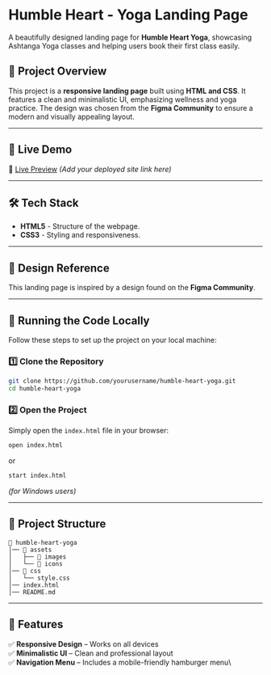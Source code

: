# **Humble Heart - Yoga Landing Page**

A beautifully designed landing page for **Humble Heart Yoga**, showcasing Ashtanga Yoga classes and helping users book their first class easily.

## 🌟 **Project Overview**

This project is a **responsive landing page** built using **HTML and CSS**. It features a clean and minimalistic UI, emphasizing wellness and yoga practice. The design was chosen from the **Figma Community** to ensure a modern and visually appealing layout.

---

## 🚀 **Live Demo**

🔗 [Live Preview](#) *(Add your deployed site link here)*

---

## 🛠 **Tech Stack**

- **HTML5** - Structure of the webpage.
- **CSS3** - Styling and responsiveness.

---

## 📖 **Design Reference**

This landing page is inspired by a design found on the **Figma Community**.

---

## 🔧 **Running the Code Locally**

Follow these steps to set up the project on your local machine:

### **1️⃣ Clone the Repository**

```sh
git clone https://github.com/yourusername/humble-heart-yoga.git
cd humble-heart-yoga
```

### **2️⃣ Open the Project**

Simply open the `index.html` file in your browser:

```sh
open index.html
```

or

```sh
start index.html
```

*(for Windows users)*

---

## 📂 **Project Structure**

```
📁 humble-heart-yoga
│── 📂 assets
│   ├── 📂 images
│   └── 📂 icons
│── 📂 css
│   └── style.css
│── index.html
│── README.md
```

---

## 🎯 **Features**

✅ **Responsive Design** – Works on all devices\
✅ **Minimalistic UI** – Clean and professional layout\
✅ **Navigation Menu** – Includes a mobile-friendly hamburger menu\

